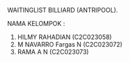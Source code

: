 WAITINGLIST BILLIARD (ANTRIPOOL).

NAMA KELOMPOK :
1. HILMY RAHADIAN (C2C023058)
2. M NAVARRO Fargas N (C2C023072)
3. RAMA A N (C2C023073)
